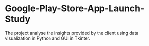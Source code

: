 # Google-Play-Store-App-Launch-Study
The project analyse the insights provided by the client using data visualization in Python and GUI in Tkinter.

